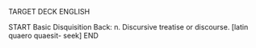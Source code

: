 TARGET DECK
ENGLISH

START
Basic
Disquisition
Back: n. Discursive treatise or discourse. [latin quaero quaesit- seek]
END
